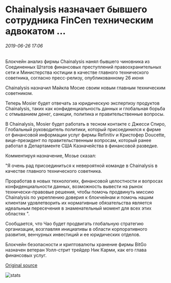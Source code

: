 # Chainalysis назначает бывшего сотрудника FinCen техническим адвокатом ...

###### 2019-06-26 17:06

Блокчейн анализ фирмы Chainalysis нанял бывшего чиновника из Соединенных Штатов финансовых преступлений правоохранительных сети и Министерства юстиции в качестве главного технического советника, согласно пресс-релизу, опубликованному 26 июня

Chainalysis назначил Майкла Мосие своим новым главным техническим советником.

Теперь Mosier будет отвечать за юридическую экспертизу продуктов Chainalysis, таких как конфиденциальность данных и глобальная борьба с отмыванием денег, санкции, политика и правительственные вопросы.

В Chainalysis, Mosier будет работать в тесном контакте с Джесси Спиро, Глобальный руководитель политики, который присоединился к фирме от финансовой информации услуг фирмы Refinitiv и Кристофер Doucette, вице-президент по правительственным вопросам, который ранее работал в Департаменте США Казначейства в финансовой разведке.

Комментируя назначение, Мозье сказал:

"Я очень рад присоединиться к невероятной команде в Chainalysis в качестве главного технического советника.

Проработав в новых технологиях, финансовой целостности и вопросах конфиденциальности данных, возможность вывести на рынок технически-правовые решения, чтобы помочь продвинуть миссию Chainalysis по укреплению доверия к блокчейнам и помочь нашим клиентам удовлетворить их нормативные обязательства является идеальным пересечения в знаменательный момент для всех этих областях ".

Сообщается, что Чао будет продвигать глобальную стратегию организации, возглавляя инициативы в области корпоративного развития, венчурных инвестиций и ее юридических отделов.

Блокчейн безопасности и криптовалюты хранение фирмы BitGo назначен ветеран Уолл-стрит трейдер Ник Карми, как его глава финансовых услуг.

[Original source](https://cointelegraph.com/news/chainalysis-appoints-former-fincen-officer-as-technical-counsel)

![stats](https://c.statcounter.com/11760860/0/a89fa40b/1/ "stats")